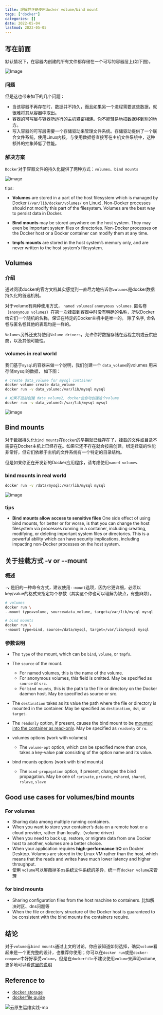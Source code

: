 ```yaml
---
title: 理解并正确使用docker volume/bind mount
tags: ["docker"]
categories: []
date: 2022-05-04
lastmod: 2022-05-05
---
```



## 写在前面

默认情况下，在容器内创建的所有文件都存储在一个可写的容器层上(如下图)，

![Image](https://user-images.githubusercontent.com/5203608/166707397-5e8d89b4-78b9-4813-a67e-c180a083af98.png)

### 问题
但是这也带来如下的几个问题：
* 当该容器不再存在时，数据并不持久，而且如果另一个进程需要这些数据，就很难将其从容器中取出。
* 容器的可写层与容器所运行的主机紧密相连。你不能轻易地把数据移到别的地方。
* 写入容器的可写层需要一个存储驱动来管理文件系统。存储驱动提供了一个联合文件系统，使用Linux内核。与使用数据卷直接写在主机文件系统中，这种额外的抽象降低了性能。


### 解决方案
`Docker`对于容器文件的持久化提供了两种方式：`volumes`、`bind mounts`

![image](https://user-images.githubusercontent.com/5203608/166710239-5dbfaf24-67bc-4c76-b287-0c8c625141d0.png)

tips: 
* __Volumes__ are stored in a part of the host filesystem which is managed by Docker (`/var/lib/docker/volumes/` on Linux). Non-Docker processes should not modify this part of the filesystem. Volumes are the best way to persist data in Docker.

* __Bind mounts__ may be stored anywhere on the host system. They may even be important system files or directories. Non-Docker processes on the Docker host or a Docker container can modify them at any time.

* __tmpfs mounts__ are stored in the host system’s memory only, and are never written to the host system’s filesystem.


## Volumes

### 介绍

通过阅读docker的官方文档其实感觉到一直尽力地告诉你`volumes`是docker数据持久化的首选机制。

对于volume有两种使用方式， `named volumes`/ `anonymous volumes`. 匿名卷（`anonymous volumes`）在第一次挂载到容器中时没有明确的名称，所以Docker给它们一个随机的名称，保证在特定的Docker主机中是唯一的。 除了名字, 命名卷与匿名卷其他的表现均是一样的。

`Volumes`另外还支持使用`Volume drivers`，允许你将数据存储在远程主机或云供应商，以及其他可能性。

### volumes in real world

我们基于`mysql`的容器来做一个说明，我们创建一个 `data_volume`的volumes 用来存储mysql的数据， 如下图：

```sh
# create data_volume for mysql container
docker volume create data_volume
docker run -v data_volume:/var/lib/mysql mysql

# 如果不提前创建 data_volume2, docker会自动创建这个volume
docker run -v data_volume2:/var/lib/mysql mysql 
```

![image](https://user-images.githubusercontent.com/5203608/166905854-e0c845ad-407c-42bf-ac0a-d74e87abb35a.png)


## Bind mounts

对于数据持久化`bind mounts`在`Docker`的早期就已经存在了，挂载的文件或目录不需要在Docker主机上已经存在。如果它还不存在就会按需创建。绑定挂载的性能非常好，但它们依赖于主机的文件系统有一个特定的目录结构。

但是如果你正在开发新的Docker应用程序，请考虑使用`named volumes`.

### bind mounts in real world

```sh
docker run -v /data/mysql:/var/lib/mysql mysql
```
![image](https://user-images.githubusercontent.com/5203608/166928022-f67cb581-9142-4f9f-b30e-1c22dc5d6457.png)

### tips
* __Bind mounts allow access to sensitive files__
One side effect of using bind mounts, for better or for worse, is that you can change the host filesystem via processes running in a container, including creating, modifying, or deleting important system files or directories. This is a powerful ability which can have security implications, including impacting non-Docker processes on the host system.


## 关于挂载方式 -v or --mount

### 概述
`-v` 是旧的一种命令方式，建议使用`--mount`选项，因为它更详细，必须以key/value的格式来指定每个参数（其实这个你也可以理解为缺点，有些麻烦）。

```sh
# volumes
docker run \
--mount type=volume, source=data_volume, target=/var/lib/mysql mysql
```

```sh
# bind mounts
docker run \
--mount type=bind, source=/data/mysql, target=/var/lib/mysql mysql
```

### 参数说明

* The `type` of the mount, which can be `bind`, `volume`, or `tmpfs`. 
* The `source` of the mount.
  * For named volumes, this is the name of the volume. 
  * For anonymous volumes, this field is omitted. May be specified as `source` or `src`.
  * For `bind mounts`, this is the path to the file or directory on the Docker daemon host. May be specified as source or src.
* The `destination` takes as its value the path where the file or directory is mounted in the container. May be specified as `destination`, `dst`, or `target`.
  
* The `readonly` option, if present, causes the bind mount to be [mounted into the container as read-only]([mounted](https://docs.docker.com/storage/volumes/#use-a-read-only-volume)). May be specified as `readonly` or `ro`.
* volumes options (work with volumes)
  * The `volume-opt` option, which can be specified more than once, takes a key-value pair consisting of the option name and its value.
* bind mounts options (work with bind mounts)
  * The `bind-propagation` option, if present, changes the bind propagation. May be one of `rprivate`, `private`, `rshared`, `shared`, `rslave`, `slave`


## Good use cases for volumes/bind mounts

### For volumes
* Sharing data among multiple running containers.
* When you want to store your container’s data on a remote host or a cloud provider, rather than locally.（volume driver）
* When you need to back up, restore, or migrate data from one Docker host to another, volumes are a better choice.
* When your application requires __high-performance I/O__ on Docker Desktop. Volumes are stored in the Linux VM rather than the host, which means that the reads and writes have much lower latency and higher throughput.
* 使用 `volume`可以屏蔽掉多os系统文件系统的差异，统一有`docker volume`来管理

### for bind mounts

* Sharing configuration files from the host machine to containers. 比如解决时区、dns问题等 
* When the file or directory structure of the Docker host is guaranteed to be consistent with the bind mounts the containers require.


## 结论
对于`volume`与`bind mounts`通过上文的讨论，你应该知道如何选择，确实`volume`看起来是一个更完整的设计，也推荐你使用；你可以在`docker run`或是`docker-compose`中好好享受`volume`，但是在`dockerfile`不建议使用`volume`来声明volume, 更多地可以看[这里的说明](https://github.com/warm-native/docs/blob/master/docker/dockerfile-guide.md#volume)


## Reference to
* [docker storage](https://docs.docker.com/storage/)
* [dockerfile guide](https://github.com/warm-native/docs/blob/master/docker/dockerfile-guide.md)

![云原生运维实践-mp](https://user-images.githubusercontent.com/5203608/166955094-df7958d2-4327-4c57-b2fd-ed4f2c25d4e1.png)